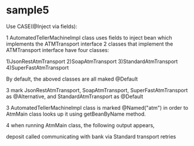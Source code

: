 sample5
===============

Use CASE(@Inject via fields):

1 AutomatedTellerMachineImpl class uses fields to inject bean which implements the ATMTransport interface
2 classes that implement the ATMTransport interface have four classes:

1)JsonRestAtmTransport
2)SoapAtmTransport
3)StandardAtmTransport
4)SuperFastAtmTransport

By default, the aboved classes are all maked @Default

3 mark JsonRestAtmTransport,  SoapAtmTransport, SuperFastAtmTransport as @Alternative, and StandardAtmTransport as @Default

3 AutomatedTellerMachineImpl class is marked @Named("atm") in order to AtmMain class looks up it using getBeanByName method.

4 when running AtmMain class,  the following output appears,

deposit called
communicating with bank via Standard transport retries
